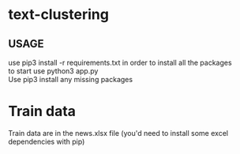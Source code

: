 # text-clustering

## USAGE
use pip3 install -r requirements.txt in order to install all the packages <br>
to start use python3 app.py<br>
Use pip3 install any missing packages<br>

# Train data

Train data are in the news.xlsx file (you'd need to install some excel dependencies with pip)

